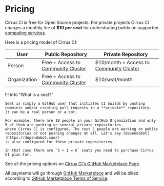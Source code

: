 # Pricing

Cirrus CI is free for Open Source projects. For private projects Cirrus CI charges a monthly fee of **$10 per seat** for orchestrating builds on 
supported [computing services](guide/supported-computing-services.md).

Here is a pricing model of Cirrus CI:

User | Public Repository | Private Repository
--- | --- | ---
Person | Free + Access to [Community Cluster](guide/supported-computing-services.md#community-cluster) | $10/month + Access to [Community Cluster](guide/supported-computing-services.md#community-cluster)
Organization | Free + Access to [Community Cluster](guide/supported-computing-services.md#community-cluster) | $10/seat/month

!!! info "What is a seat?"

    Seat is simply a GitHub user that initiates CI builds by pushing commints and/or creating pull requests in a **private** repository. 
    It can be a real person or a bot.
    
    For example, there are 10 people in your GitHub Organization and only 5 of them are working on several private repositories 
    where Cirrus CI is configured. The rest 5 people are working on public repositories or not pushing changes at all. Let's say [dependabot](https://dependabot.com/) 
    is also configured for these private repositories. 
    
    In that case there are `5 + 1 = 6` seats you need to purchase Cirrus CI plan for.

See all the pricing options on [Cirrus CI's GitHub Marketplace Page](https://github.com/marketplace/cirrus-ci).

All payments will go through [GitHub Marketplace](https://github.com/marketplace) and will be billed according to
[GitHub Marketplace Terms of Service](https://help.github.com/articles/github-marketplace-terms-of-service/#d-payment-billing-schedule-and-cancellation).
